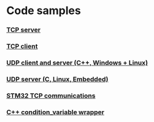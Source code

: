 # Code samples


### [TCP server](Networking/TCP/TcpServer/)  

### [TCP client](Networking/TCP/TcpHexClient/) 

### [UDP client and server (C++, Windows + Linux)](Networking/UDP/sv_client) 

### [UDP server (C, Linux, Embedded)](Networking/UDP/udp_echo_server) 

### [STM32 TCP communications](STM32/)

### [C++ condition_variable wrapper](cpp/cond_variable/)





